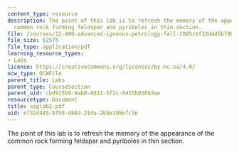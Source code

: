 ```yaml
---
content_type: resource
description: The point of this lab is to refresh the memory of the appearance of the
  common rock forming feldspar and pyriboles in thin section.
file: /courses/12-490-advanced-igneous-petrology-fall-2005/ef32d445bf98db0a21da2b5e108efc3e_aiplab2.pdf
file_size: 62575
file_type: application/pdf
learning_resource_types:
- Labs
license: https://creativecommons.org/licenses/by-nc-sa/4.0/
ocw_type: OCWFile
parent_title: Labs
parent_type: CourseSection
parent_uid: cbd915b9-4ab8-8811-5f2c-0415b038b3ae
resourcetype: Document
title: aiplab2.pdf
uid: ef32d445-bf98-db0a-21da-2b5e108efc3e
---
```

The point of this lab is to refresh the memory of the appearance of the common rock forming feldspar and pyriboles in thin section.